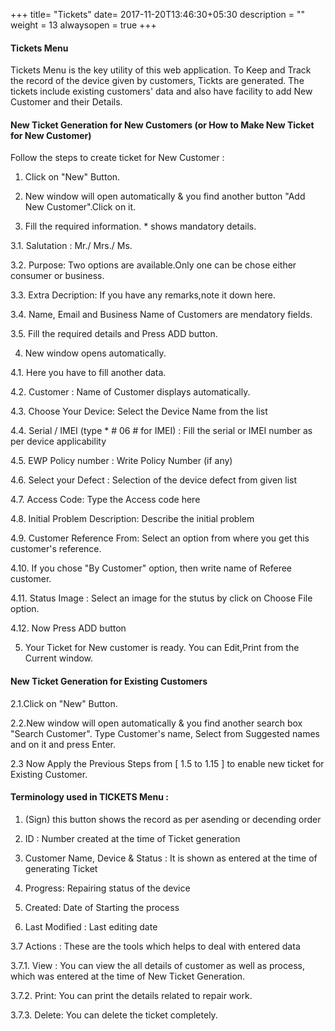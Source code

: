 +++
title= "Tickets"
date= 2017-11-20T13:46:30+05:30
description = ""
weight = 13
alwaysopen = true
+++


#### Tickets Menu

Tickets Menu is the key utility of this web application. To Keep and Track the record of the device given by customers, Tickts are generated. The tickets include existing customers' data and also have facility to add New Customer and their Details.

#### New Ticket Generation for New Customers (or How to Make New Ticket for New Customer)
         


 Follow the steps to create ticket for New Customer :

1. Click on "New" Button.

2. New window will open automatically & you find another button "Add New Customer".Click on it.

3. Fill the required information. * shows mandatory details.

3.1. Salutation : Mr./ Mrs./ Ms. 

3.2. Purpose: Two options are available.Only one can be chose either consumer or business.

3.3. Extra Decription: If you have any remarks,note it down here. 

3.4. Name, Email and Business Name of Customers are mendatory fields. 

3.5. Fill the required details and Press ADD button.

4. New window opens automatically. 

4.1. Here you have to fill another data.

4.2. Customer : Name of Customer displays automatically. 

4.3. Choose Your Device: Select the Device Name from the list

4.4. Serial / IMEI (type * # 06 # for IMEI) : Fill the serial or IMEI number as per device applicability 

4.5. EWP Policy number : Write Policy Number (if any)

4.6. Select your Defect : Selection of the device defect from given list

4.7. Access Code: Type the Access code here

4.8. Initial Problem Description: Describe the initial problem

4.9. Customer Reference From: Select an option from where you get this customer's reference.

4.10. If you chose "By Customer" option, then write name of Referee customer.

4.11. Status Image : Select an image for the stutus by click on Choose File option. 

4.12. Now Press ADD button

5. Your Ticket for New customer is ready. You can Edit,Print from the Current window. 




   
#### New Ticket Generation for Existing Customers

2.1.Click on "New" Button.

2.2.New window will open automatically & you find another search box "Search Customer". Type Customer's name, Select from Suggested names and on it and press Enter.

2.3 Now Apply the Previous Steps from [ 1.5 to 1.15 ] to enable new ticket for Existing Customer. 




#### Terminology used in TICKETS Menu :


1. (Sign) this button shows the record as per asending or decending order

2. ID : Number created at the time of Ticket generation

3. Customer Name, Device & Status : It is shown as entered at the time of generating Ticket

4. Progress: Repairing status of the device 

5. Created: Date of Starting the process

6.  Last Modified : Last editing date 

3.7 Actions : These are the tools which helps to deal with entered data

3.7.1. View : You can view the all details of customer as well as process, which was entered at the time of New Ticket Generation.

3.7.2. Print: You can print the details related to repair work.

3.7.3. Delete: You can delete the ticket completely. 













































